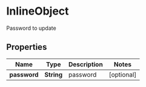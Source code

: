 

# InlineObject

Password to update

## Properties

Name | Type | Description | Notes
------------ | ------------- | ------------- | -------------
**password** | **String** | password |  [optional]



